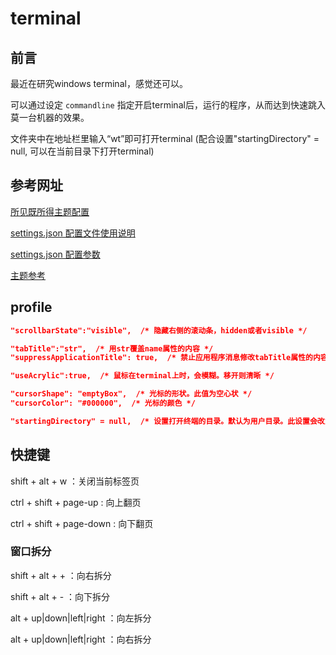 # terminal

## 前言

最近在研究windows terminal，感觉还可以。

可以通过设定 `commandline` 指定开启terminal后，运行的程序，从而达到快速跳入莫一台机器的效果。

文件夹中在地址栏里输入“wt”即可打开terminal (配合设置"startingDirectory" = null, 可以在当前目录下打开terminal)

## 参考网址

[所见既所得主题配置](https://terminal.sexy/)

[settings.json 配置文件使用说明](https://github.com/microsoft/terminal/blob/master/doc/user-docs/UsingJsonSettings.md)

[settings.json 配置参数](https://github.com/microsoft/terminal/blob/master/doc/cascadia/SettingsSchema.md)

[主题参考](https://github.com/mbadolato/iTerm2-Color-Schemes/tree/master/windowsterminal)

## profile

``` json
"scrollbarState":"visible",  /* 隐藏右侧的滚动条，hidden或者visible */

"tabTitle":"str",  /* 用str覆盖name属性的内容 */
"suppressApplicationTitle": true,  /* 禁止应用程序消息修改tabTitle属性的内容 */

"useAcrylic":true,  /* 鼠标在terminal上时，会模糊。移开则清晰 */

"cursorShape": "emptyBox",  /* 光标的形状。此值为空心状 */
"cursorColor": "#000000",  /* 光标的颜色 */

"startingDirectory" = null,  /* 设置打开终端的目录。默认为用户目录。此设置会改为当前目录打开终端 */
```

## 快捷键

shift + alt + w ：关闭当前标签页

ctrl + shift + page-up : 向上翻页

ctrl + shift + page-down : 向下翻页

### 窗口拆分

shift + alt + + ：向右拆分

shift + alt + - ：向下拆分

alt + up|down|left|right ：向左拆分

alt + up|down|left|right ：向右拆分